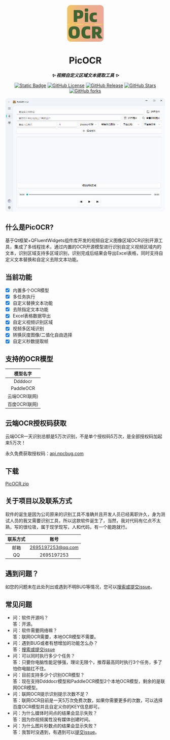 <p align="center">
  <a href="https://github.com/hzh888/picocr"><img src="https://raw.githubusercontent.com/hzh888/picocr/main/resource/logo.png" alt="picocr" width="115" /></a>
</p>

<div align="center">

# PicOCR

***✨ 视频自定义区域文本提取工具 ✨***</div>
<p align="center">
  <a href="https://github.com/hzh888/picocr"><img alt="Static Badge" src="https://img.shields.io/badge/Python-3.10-8A2BE2?style=flat"></a>
  <a href="https://github.com/hzh888/picocr"><img alt="GitHub License" src="https://img.shields.io/github/license/hzh888/picocr"></a>
  <a href="https://github.com/hzh888/picocr/releases"><img alt="GitHub Release" src="https://img.shields.io/github/v/release/hzh888/picocr?style=flat&color=32CD32"></a>
  <a href="https://github.com/hzh888/picocr"><img alt="GitHub Stars" src="https://img.shields.io/github/stars/hzh888/picocr?style=flat"></a>
  <a href="https://github.com/hzh888/picocr"><img alt="GitHub forks" src="https://img.shields.io/github/forks/hzh888/picocr?style=flat"></a>
</p>

<a href="https://github.com/hzh888/picocr"><img src="https://raw.githubusercontent.com/hzh888/picocr/main/resource/tool.png" alt="picocr"></a>

## 什么是PicOCR?
基于Qt框架+QFluentWidgets组件库开发的视频自定义图像区域OCR识别开源工具，集成了多线程技术，通过内置的OCR开源模型进行识别自定义视频区域内的文本，识别区域支持多区域识别，识别完成后结果会导出Excel表格，同时支持自定义文本替换和自定义去除文本功能。

## 当前功能
- [x] 内置多个OCR模型
- [x] 多任务执行
- [x] 自定义替换文本功能
- [x] 去除指定文本功能
- [x] Excel表格数据导出
- [x] 自定义视频识别区域
- [x] 视频多区域识别
- [x] 转换灰度图像/二值化自由选择
- [x] 自定义秒数提取帧

## 支持的OCR模型
|  模型名字  |
|:---------:|
|  Ddddocr  |
| PaddleOCR | 
| 云端OCR(联网) | 
| 百度OCR(联网) |

## 云端OCR授权码获取
云端OCR一天识别总额是5万次识别，不是单个授权码5万次，是全部授权码加起来5万次！

永久免费获取授权码：[api.npcbug.com](https://api.npcbug.com/)

## 下载
[PicOCR.zip](https://github.com/hzh888/picocr/releases/)

## 关于项目以及联系方式
软件的诞生是因为公司原来的识别工具不准确并且开发人员已经离职许久，身为测试人员的我又需要识别工具，所以这款软件诞生了，当然，我对代码有亿点不太熟，写的很垃圾，属于现学现写，人和代码，有一个能跑就行。

| 联系方式 | 账号 |
| :-----: | :-----: |
| 邮箱 | 2695197253@qq.com |
| QQ | 2695197253 |

## 遇到问题？
如您的问题未在此处列出或遇到不明BUG等情况，您可以[搜索或提交issue](https://github.com/hzh888/picocr/issues)。

## 常见问题
- 问：软件开源吗？  
  答：开源。
- 问：软件需要网络嘛？  
  答：联网OCR需要，本地OCR模型不需要。
- 问：遇到BUG或者有想增加的功能怎么办？  
  答：[搜索或提交issue](https://github.com/hzh888/picocr/issues)
- 问：可以同时执行多少个任务？   
  答：只要你电脑性能足够强，理论无限个，推荐最高同时执行3个任务，多了怕你电脑扛不住。
- 问：目前支持多少个识别OCR模型？   
  答：现在支持Ddddocr模型和PaddleOCR模型2个本地OCR模型，剩余的是联网OCR模型。
- 问：联网OCR提示识别提示次数不足？   
  答：联网OCR目前是一天5万次免费次数，如果你需要更多的次数，可以选择百度OCR模型并且自定义你的KEY信息即可。
- 问：为什么媒体时间点的结果会显示失败？   
  答：因为你视频属性没有媒体创建时间。
- 问：为什么图片秒数点的结果会显示失败？   
  答：我暂时没遇到，有遇到可以[提交issue](https://github.com/hzh888/picocr/issues)。
